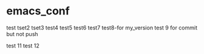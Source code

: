 # emacs_conf

test 
tset2
tset3
test4
test5
test6
test7
test8-for my_version
test 9 for commit but not push

test 11 
test 12